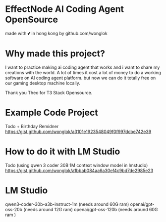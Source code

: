 # EffectNode AI Coding Agent OpenSource
made with 💕 in hong kong by github.com/wonglok

# Why made this project?
I want to practice making ai coding agent that works and i want to share my creations with the world. A lot of times it cost a lot of money to do a working software on AI coding agent platform. but now we can do it totally free on our gaming desktop machine locally.

Thank you Theo for T3 Stack Opensource.

# Example Code Project
Todo + Birthday Remidner
https://gist.github.com/wonglok/a3101e1923548049f0f997dcbe742e39


# How to do it with LM Studio
Todo (using qwen 3 coder 30B 1M context window model in lmstudio)
https://gist.github.com/wonglok/a1bbab084aa6a30ef4c9bd7de2985e23

# LM Studio
qwen3-coder-30b-a3b-instruct-1m (needs around 60G ram)
openai/gpt-oss-20b (needs around 12G ram)
openai/gpt-oss-120b  (needs around 60G ram )